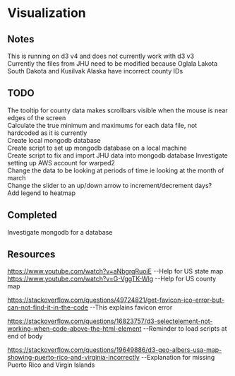 # **Visualization**  

## **Notes**
This is running on d3 v4 and does not currently work with d3 v3  
Currently the files from JHU need to be modified because Oglala Lakota South Dakota and Kusilvak Alaska have incorrect county IDs  

## **TODO**
The tooltip for county data makes scrollbars visible when the mouse is near edges of the screen  
Calculate the true minimum and maximums for each data file, not hardcoded as it is currently  
Create local mongodb database  
Create script to set up mongodb database on a local machine  
Create script to fix and import JHU data into mongodb database
Investigate setting up AWS account for warped2  
Change the data to be looking at periods of time ie looking at the month of march  
Change the slider to an up/down arrow to increment/decrement days?  
Add legend to heatmap  

## **Completed**
Investigate mongodb for a database  

## **Resources**
https://www.youtube.com/watch?v=aNbgrqRuoiE  --Help for US state map  
https://www.youtube.com/watch?v=G-VggTK-Wlg  --Help for US county map

https://stackoverflow.com/questions/49724821/get-favicon-ico-error-but-can-not-find-it-in-the-code  --This explains favicon error  

https://stackoverflow.com/questions/16823757/d3-selectelement-not-working-when-code-above-the-html-element  --Reminder to load scripts at end of body  

https://stackoverflow.com/questions/19649886/d3-geo-albers-usa-map-showing-puerto-rico-and-virginia-incorrectly  --Explanation for missing Puerto Rico and Virgin Islands
